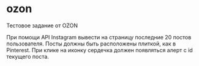 # ozon
Тестовое задание от OZON

При помощи API Instagram вывести на страницу последние 20 постов пользователя. Посты должны быть расположены плиткой, как в Pinterest. При клике на иконку сердечка должен появляться алерт с id текущего поста.
